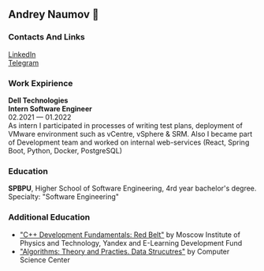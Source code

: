 ## Andrey Naumov 🦎

### Contacts And Links
[LinkedIn](https://www.linkedin.com/in/naumov-andrey/)\
[Telegram](https://t.me/naumov_andrey)

### Work Expirience
**Dell Technologies**\
**Intern Software Engineer**\
02.2021 — 01.2022\
As intern I participated in processes of writing test plans, deployment of VMware environment such as vCentre, vSphere & SRM.
Also I became part of Development team and worked on internal
web-services (React, Spring Boot, Python, Docker, PostgreSQL)

### Education
**SPBPU**, Higher School of Software Engineering, 4rd year bachelor's degree. Specialty: "Software Engineering"

### Additional Education
* ["C++ Development Fundamentals: Red Belt"](https://www.coursera.org/account/accomplishments/verify/42YX7EXVJKBV?utm_source=link&utm_medium=certificate&utm_content=cert_image&utm_campaign=sharing_cta&utm_product=course) by Moscow Institute of Physics and Technology, Yandex and E-Learning Development Fund
* ["Algorithms: Theory and Practies. Data Strucutres"](https://stepik.org/cert/378987) by Computer Science Center

<!--
**naumovdron/naumovdron** is a ✨ _special_ ✨ repository because its `README.md` (this file) appears on your GitHub profile.

Here are some ideas to get you started:

- 🔭 I’m currently working on ...
- 🌱 I’m currently learning ...
- 👯 I’m looking to collaborate on ...
- 🤔 I’m looking for help with ...
- 💬 Ask me about ...
- 📫 How to reach me: ...
- 😄 Pronouns: ...
- ⚡ Fun fact: ...
-->

